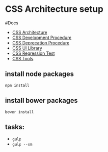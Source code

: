 # CSS Architecture setup

#Docs
- [CSS Architecture](src/scss/architecture.md)
- [CSS Development Procedure](src/scss/development-procedure.md)
- [CSS Deprecation Procedure](src/scss/refactoring-procedure.md)
- [CSS UI Library](src/scss/ui-library.md)
- [CSS Regression Test](src/scss/regression-test.md)
- [CSS Tools](src/scss/tools.md)

## install node packages
`npm install`

## install bower packages
`bower install`

## tasks:
* `gulp`
* `gulp --sm`
